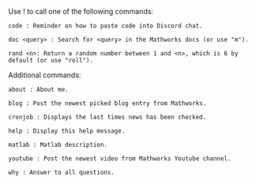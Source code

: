 Use !<command> to call one of the following commands:
```
code : Reminder on how to paste code into Discord chat.

doc <query> : Search for <query> in the Mathworks docs (or use "m"). 

rand <n>: Return a random number between 1 and <n>, which is 6 by default (or use "roll").
```
Additional commands:
```
about : About me.

blog : Post the newest picked blog entry from Mathworks.

cronjob : Displays the last times news has been checked.

help : Display this help message.

matlab : Matlab description.

youtube : Post the newest video from Mathworks Youtube channel.

why : Answer to all questions.
```
